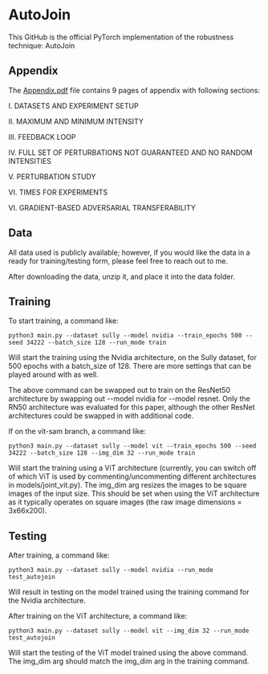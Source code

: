 # AutoJoin

This GitHub is the official PyTorch implementation of the robustness technique: AutoJoin

## Appendix
The [Appendix.pdf](https://github.com/tmvllrrl/AutoJoin/blob/main/Appendix.pdf) file contains 9 pages of appendix with following sections:

  I. DATASETS AND EXPERIMENT SETUP
  
  II. MAXIMUM AND MINIMUM INTENSITY
  
  III. FEEDBACK LOOP
  
  IV. FULL SET OF PERTURBATIONS NOT GUARANTEED AND NO RANDOM INTENSITIES
  
  V. PERTURBATION STUDY
  
  VI. TIMES FOR EXPERIMENTS
  
  VI. GRADIENT-BASED ADVERSARIAL TRANSFERABILITY

## Data

All data used is publicly available; however, if you would like the data in a ready for training/testing form, please feel free to reach out to me.

After downloading the data, unzip it, and place it into the data folder.


## Training

To start training, a command like:
```
python3 main.py --dataset sully --model nvidia --train_epochs 500 --seed 34222 --batch_size 128 --run_mode train
```
Will start the training using the Nvidia architecture, on the Sully dataset, for 500 epochs with a batch_size of 128. There are more settings that can be played around with as well.

The above command can be swapped out to train on the ResNet50 architecture by swapping out --model nvidia for --model resnet. Only the RN50 architecture was evaluated for this paper, although the other ResNet architectures could be swapped in with additional code.

If on the vit-sam branch, a command like:
```
python3 main.py --dataset sully --model vit --train_epochs 500 --seed 34222 --batch_size 128 --img_dim 32 --run_mode train 
```
Will start the training using a ViT architecture (currently, you can switch off of which ViT is used by commenting/uncommenting different architectures in models/joint_vit.py). The img_dim arg resizes the images to be square images of the input size. This should be set when using the ViT architecture as it typically operates on square images (the raw image dimensions = 3x66x200).

## Testing

After training, a command like:
```
python3 main.py --dataset sully --model nvidia --run_mode test_autojoin
```
Will result in testing on the model trained using the training command for the Nvidia architecture.

After training on the ViT architecture, a command like:
```
python3 main.py --dataset sully --model vit --img_dim 32 --run_mode test_autojoin
```
Will start the testing of the ViT model trained using the above command. The img_dim arg should match the img_dim arg in the training command.
